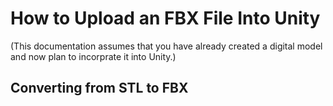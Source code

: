 # How to Upload an FBX File Into Unity
(This documentation assumes that you have already created a digital model and now plan to incorprate it into Unity.)
## Converting from STL to FBX



